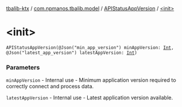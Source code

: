 [tbalib-ktx](../../index.md) / [com.npmanos.tbalib.model](../index.md) / [APIStatusAppVersion](index.md) / [&lt;init&gt;](./-init-.md)

# &lt;init&gt;

`APIStatusAppVersion(@Json("min_app_version") minAppVersion: `[`Int`](https://kotlinlang.org/api/latest/jvm/stdlib/kotlin/-int/index.html)`, @Json("latest_app_version") latestAppVersion: `[`Int`](https://kotlinlang.org/api/latest/jvm/stdlib/kotlin/-int/index.html)`)`

### Parameters

`minAppVersion` - Internal use - Minimum application version required to correctly connect and process data.

`latestAppVersion` - Internal use - Latest application version available.